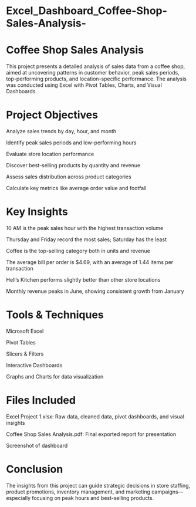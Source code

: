 # Excel_Dashboard_Coffee-Shop-Sales-Analysis-

# Coffee Shop Sales Analysis

This project presents a detailed analysis of sales data from a coffee shop, aimed at uncovering patterns in customer behavior, peak sales periods, top-performing products, and location-specific performance. The analysis was conducted using Excel with Pivot Tables, Charts, and Visual Dashboards.

# Project Objectives

Analyze sales trends by day, hour, and month

Identify peak sales periods and low-performing hours

Evaluate store location performance

Discover best-selling products by quantity and revenue

Assess sales distribution across product categories

Calculate key metrics like average order value and footfall

# Key Insights

10 AM is the peak sales hour with the highest transaction volume

Thursday and Friday record the most sales; Saturday has the least

Coffee is the top-selling category both in units and revenue

The average bill per order is $4.69, with an average of 1.44 items per transaction

Hell’s Kitchen performs slightly better than other store locations

Monthly revenue peaks in June, showing consistent growth from January


# Tools & Techniques

Microsoft Excel

Pivot Tables

Slicers & Filters

Interactive Dashboards

Graphs and Charts for data visualization

# Files Included

Excel Project 1.xlsx: Raw data, cleaned data, pivot dashboards, and visual insights

Coffee Shop Sales Analysis.pdf: Final exported report for presentation

Screenshot of dashboard

# Conclusion

The insights from this project can guide strategic decisions in store staffing, product promotions, inventory management, and marketing campaigns—especially focusing on peak hours and best-selling products.

